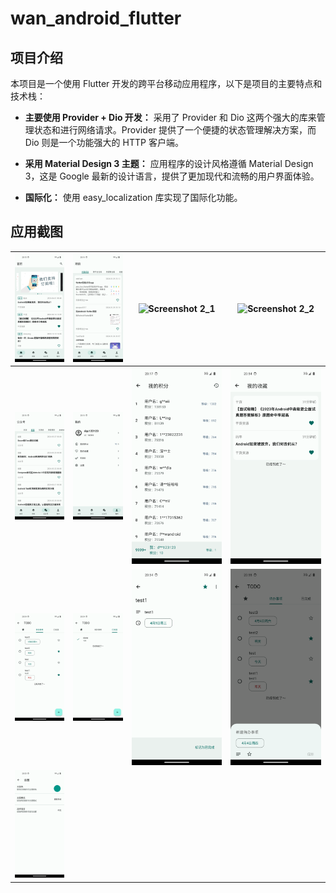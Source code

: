 # wan_android_flutter


## 项目介绍

本项目是一个使用 Flutter 开发的跨平台移动应用程序，以下是项目的主要特点和技术栈：

- **主要使用 Provider + Dio 开发：** 采用了 Provider 和 Dio 这两个强大的库来管理状态和进行网络请求。Provider 提供了一个便捷的状态管理解决方案，而 Dio 则是一个功能强大的 HTTP 客户端。

- **采用 Material Design 3 主题：** 应用程序的设计风格遵循 Material Design 3，这是 Google 最新的设计语言，提供了更加现代和流畅的用户界面体验。

- **国际化：** 使用 easy_localization 库实现了国际化功能。

## 应用截图

| ![Screenshot 1](./assets/images/1.png) | ![Screenshot 2](./assets/images/2.png) | ![Screenshot 2_1](./assets/images/2_1.png) | ![Screenshot 2_2](./assets/images/2_2.png) |
|----------------------------------------|----------------------------------------|----------------------------------------|----------------------------------------|
| ![Screenshot 3](./assets/images/3.png) | ![Screenshot 4](./assets/images/4.png) | ![Screenshot 5](./assets/images/5.png) | ![Screenshot 6](./assets/images/6.png) |
| ![Screenshot 7](./assets/images/7.png) | ![Screenshot 8](./assets/images/8.png) | ![Screenshot 9](./assets/images/9.png) | ![Screenshot 10](./assets/images/10.png) |
| ![Screenshot 11](./assets/images/11.png) | | | |